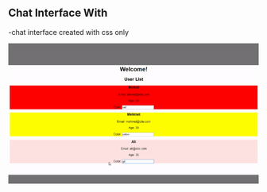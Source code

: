 ## Chat Interface With 

-chat interface created with css only

![gif](https://raw.githubusercontent.com/yhekim/Manual-data-transfer-between-components/main/context-api.gif)